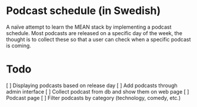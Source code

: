# Podcast schedule (in Swedish)
A naïve attempt to learn the MEAN stack by implementing a podcast schedule.
Most podcasts are released on a specific day of the week, the thought is to collect these so that a user can check when a specific podcast is coming.

# Todo
[ ] Displaying podcasts based on release day
  [ ] Add podcasts through admin interface
  [ ] Collect podcast from db and show them on web page
  [ ] Podcast page
[ ] Filter podcasts by category (technology, comedy, etc.)
